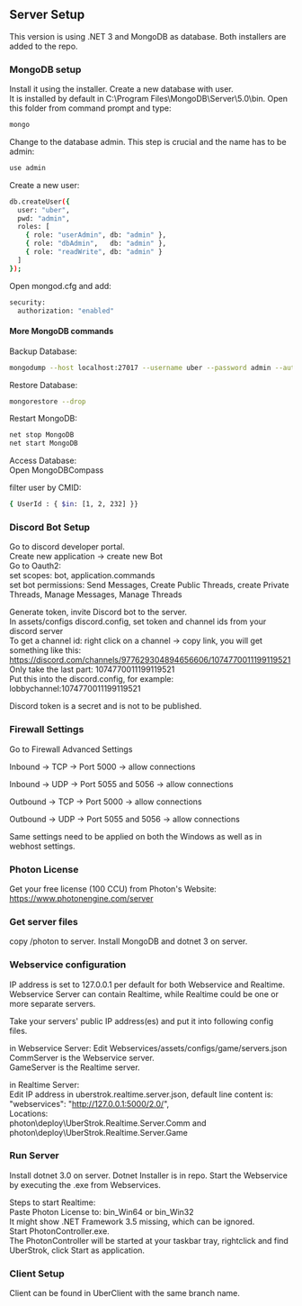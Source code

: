 ## Server Setup

This version is using .NET 3 and MongoDB as database. Both installers are added to the repo.

### MongoDB setup

Install it using the installer. Create a new database with user.    
It is installed by default in C:\Program Files\MongoDB\Server\5.0\bin. Open this folder from command prompt and type: 
```bash 
mongo
```
Change to the database admin. This step is crucial and the name has to be admin:
```bash 
use admin
```
Create a new user:   
```bash 
db.createUser({   
  user: "uber",    
  pwd: "admin",     
  roles: [    
    { role: "userAdmin", db: "admin" },   
    { role: "dbAdmin",   db: "admin" },     
    { role: "readWrite", db: "admin" }    
  ]    
});    
```
  
Open mongod.cfg and add:  
```bash   
security:    
  authorization: "enabled"    
```

#### More MongoDB commands
Backup Database:     
```bash 
mongodump --host localhost:27017 --username uber --password admin --authenticationDatabase admin     
```

Restore Database:
```bash     
mongorestore --drop     
```

Restart MongoDB:
```bash      
net stop MongoDB     
net start MongoDB     
```

Access Database:    
Open MongoDBCompass     

filter user by CMID:
```bash   
{ UserId : { $in: [1, 2, 232] }}    
```

### Discord Bot Setup
Go to discord developer portal.   
Create new application -> create new Bot         
Go to Oauth2:    
set scopes: bot, application.commands    
set bot permissions: Send Messages, Create Public Threads, create Private      Threads,     Manage Messages, Manage Threads     

Generate token, invite Discord bot to the server.        
In assets/configs discord.config, set token and channel ids from your discord server      
To get a channel id: right click on a channel -> copy link, you will get something like this:     
https://discord.com/channels/977629304894656606/1074770011199119521      
Only take the last part: 1074770011199119521      
Put this into the discord.config, for example:     
lobbychannel:1074770011199119521     

Discord token is a secret and is not to be published.

### Firewall Settings

Go to Firewall Advanced Settings

Inbound -> TCP -> Port 5000 -> allow connections

Inbound -> UDP -> Port 5055 and 5056 -> allow connections

Outbound -> TCP -> Port 5000 -> allow connections

Outbound -> UDP -> Port 5055 and 5056 -> allow connections

Same settings need to be applied on both the Windows as well as in webhost settings.

### Photon License

Get your free license (100 CCU) from Photon's Website: https://www.photonengine.com/server

### Get server files
copy /photon to server.
Install MongoDB and dotnet 3 on server.

### Webservice configuration
IP address is set to 127.0.0.1 per default for both Webservice and Realtime.
Webservice Server can contain Realtime, while Realtime could be one or more separate servers.

Take your servers' public IP address(es) and put it into following config files.

in Webservice Server:
Edit Webservices/assets/configs/game/servers.json   
CommServer is the Webservice server.   
GameServer is the Realtime server.   

in Realtime Server:    
Edit IP address in uberstrok.realtime.server.json, default line content is: "webservices": "http://127.0.0.1:5000/2.0/",   
Locations:    
photon\deploy\UberStrok.Realtime.Server.Comm and    
photon\deploy\UberStrok.Realtime.Server.Game   

### Run Server
Install dotnet 3.0 on server. Dotnet Installer is in repo.
Start the Webservice by executing the .exe from Webservices.    

Steps to start Realtime:   
Paste Photon License to: bin_Win64 or bin_Win32  
It might show .NET Framework 3.5 missing, which can be ignored.   
Start PhotonController.exe.  
The PhotonController will be started at your taskbar tray, rightclick and find UberStrok, click Start as application.   

### Client Setup

Client can be found in UberClient with the same branch name.
